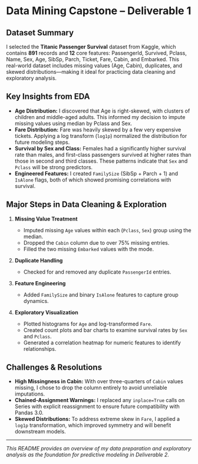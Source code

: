 # Data Mining Capstone – Deliverable 1

## Dataset Summary
I selected the **Titanic Passenger Survival** dataset from Kaggle, which contains **891** records and **12** core features: PassengerId, Survived, Pclass, Name, Sex, Age, SibSp, Parch, Ticket, Fare, Cabin, and Embarked. This real-world dataset includes missing values (Age, Cabin), duplicates, and skewed distributions—making it ideal for practicing data cleaning and exploratory analysis.

## Key Insights from EDA
- **Age Distribution:** I discovered that Age is right-skewed, with clusters of children and middle-aged adults. This informed my decision to impute missing values using median by Pclass and Sex.
- **Fare Distribution:** Fare was heavily skewed by a few very expensive tickets. Applying a log transform (`log1p`) normalized the distribution for future modeling steps.
- **Survival by Sex and Class:** Females had a significantly higher survival rate than males, and first-class passengers survived at higher rates than those in second and third classes. These patterns indicate that `Sex` and `Pclass` will be strong predictors.
- **Engineered Features:** I created `FamilySize` (SibSp + Parch + 1) and `IsAlone` flags, both of which showed promising correlations with survival.

## Major Steps in Data Cleaning & Exploration
1. **Missing Value Treatment**  
   - Imputed missing `Age` values within each (`Pclass`, `Sex`) group using the median.  
   - Dropped the `Cabin` column due to over 75% missing entries.  
   - Filled the two missing `Embarked` values with the mode.

2. **Duplicate Handling**  
   - Checked for and removed any duplicate `PassengerId` entries.

3. **Feature Engineering**  
   - Added `FamilySize` and binary `IsAlone` features to capture group dynamics.

4. **Exploratory Visualization**  
   - Plotted histograms for `Age` and log-transformed `Fare`.  
   - Created count plots and bar charts to examine survival rates by `Sex` and `Pclass`.  
   - Generated a correlation heatmap for numeric features to identify relationships.

## Challenges & Resolutions
- **High Missingness in Cabin:** With over three-quarters of `Cabin` values missing, I chose to drop the column entirely to avoid unreliable imputations.
- **Chained-Assignment Warnings:** I replaced any `inplace=True` calls on Series with explicit reassignment to ensure future compatibility with Pandas 3.0.
- **Skewed Distributions:** To address extreme skew in `Fare`, I applied a `log1p` transformation, which improved symmetry and will benefit downstream models.

---

*This README provides an overview of my data preparation and exploratory analysis as the foundation for predictive modeling in Deliverable 2.*  
